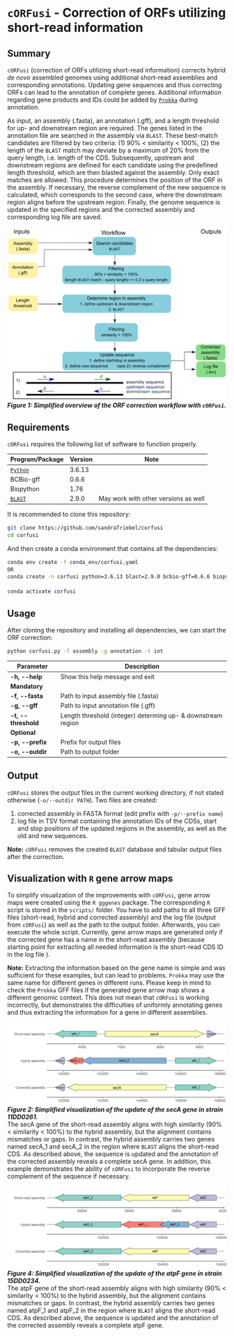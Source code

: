 # ``cORFusi`` - Correction of ORFs utilizing short-read information

## Summary
``cORFusi`` (correction of ORFs utilizing short-read information) corrects hybrid *de novo* assembled genomes using additional short-read assemblies and corresponding annotations.
Updating gene sequences and thus correcting ORFs can lead to the annotation of complete genes.
Additional information regarding gene products and IDs could be added by [``Prokka``](https://github.com/tseemann/prokka) during annotation.

As input, an assembly (.fasta), an annotation (.gff), and a length threshold for up- and downstream region are required.
The genes listed in the annotation file are searched in the assembly via ``BLAST``.
These best-match candidates are filtered by two criteria: (1) 90% < similarity < 100%, (2) the length of the ``BLAST`` match may deviate by a maximum of 20% from the query length, i.e. length of the CDS.
Subsequently, upstream and downstream regions are defined for each candidate using the predefined length threshold, which are then blasted against the assembly.
Only exact matches are allowed.
This procedure determines the position of the ORF in the assembly.
If necessary, the reverse complement of the new sequence is calculated, which corresponds to the second case, where the downstream region aligns before the upstream region.
Finally, the genome sequence is updated in the specified regions and the corrected assembly and corresponding log file are saved.

![Simplified overview of the ORF correction workflow with cORFusi.](pics/workflow.png)
***Figure 1: Simplified overview of the ORF correction workflow with ``cORFusi``.***

## Requirements
``cORFusi`` requires the following list of software to function properly. <br>

|Program/Package|Version|Note|
|---------------|-------|------|
|[``Python``](https://www.python.org/)|3.6.13||
|BCBio-gff|0.6.6||
|Biopython|1.76||
|[``BLAST``](https://blast.ncbi.nlm.nih.gov/Blast.cgi)|2.9.0|May work with other versions as well|

It is recommended to clone this repository:
```bash
git clone https://github.com/sandraTriebel/corfusi
cd corfusi
```

And then create a conda environment that contains all the dependencies:
```bash
conda env create -f conda_env/corfusi.yaml
OR
conda create -n corfusi python=3.6.13 blast=2.9.0 bcbio-gff=0.6.6 biopython=1.76

conda activate corfusi
```

## Usage
After cloning the repository and installing all dependencies, we can start the ORF correction:
```bash
python corfusi.py -f assembly -g annotation -t int
```

|Parameter|Description|
|---------|-----------|
|**-h, --help** |Show this help message and exit|
|**Mandatory**|
|**-f, --fasta**|Path to input assembly file (.fasta)|   
|**-g, --gff**|Path to input annotation file (.gff)|
|**-t, --threshold**|Length threshold (integer) determing up- & downstream region|
|**Optional**|
|**-p, --prefix**|Prefix for output files|
|**-o, --outdir**|Path to output folder|

## Output
``cORFusi`` stores the output files in the current working directory, if not stated otherwise (``-o/--outdir PATH``).
Two files are created:
1. corrected assembly in FASTA format (edit prefix with ``-p/--prefix name``)
2. log file in TSV format containing the annotation IDs of the CDSs, start and stop positions of the updated regions in the assembly, as well as the old and new sequences.

**Note:** ``cORFusi`` removes the created ``BLAST`` database and tabular output files after the correction.

## Visualization with ``R`` gene arrow maps
To simplify visualization of the improvements with ``cORFusi``, gene arrow maps were created using the ``R gggenes`` package.
The corresponding ``R`` script is stored in the ``scripts/`` folder.
You have to add paths to all three GFF files (short-read, hybrid and corrected assembly) and the log file (output from ``cORFusi``) as well as the path to the output folder.
Afterwards, you can execute the whole script.
Currently, gene arrow maps are generated only if the corrected gene has a name in the short-read assembly (because starting point for extracting all needed information is the short-read CDS ID in the log file ).

**Note:** Extracting the information based on the gene name is simple and was sufficient for these examples, but can lead to problems.
``Prokka`` may use the same name for different genes in different runs.
Please keep in mind to check the ``Prokka`` GFF files if the generated gene arrow map shows a different genomic context.
This does not mean that ``cORFusi`` is working incorrectly, but demonstrates the difficulties of uniformly annotating genes and thus extracting the information for a gene in different assemblies.

![Simplified visualization of the update of the secA gene in strain 11DD0261.](pics/secA.png)
***Figure 2: Simplified visualization of the update of the secA gene in strain 11DD0261.*** <br>
The secA gene of the short-read assembly aligns with high similarity (90% < similarity < 100%) to
the hybrid assembly, but the alignment contains mismatches or gaps. In contrast, the hybrid assembly
carries two genes named secA_1 and secA_2 in the region where ``BLAST`` aligns the short-read CDS.
As described above, the sequence is updated and the annotation of the corrected assembly reveals a
complete secA gene. In addition, this example demonstrates the ability of ``cORFusi`` to
incorporate the reverse complement of the sequence if necessary.

![Simplified visualization of the update of the atpF gene in strain 15DD0234.](pics/atpF.png)
***Figure 4: Simplified visualization of the update of the atpF gene in strain 15DD0234.*** <br>
The atpF gene of the short-read assembly aligns with high similarity (90% < similarity < 100%) to
the hybrid assembly, but the alignment contains mismatches or gaps. In contrast, the hybrid assembly
carries two genes named atpF_1 and atpF_2 in the region where ``BLAST`` aligns the short-read CDS.
As described above, the sequence is updated and the annotation of the corrected assembly reveals a
complete atpF gene.